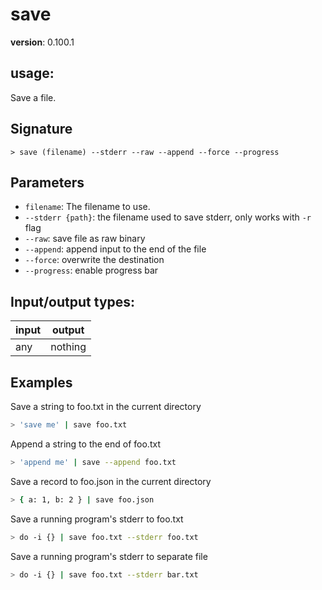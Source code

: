 # save

**version**: 0.100.1

## **usage**:

Save a file.

## Signature

`> save (filename) --stderr --raw --append --force --progress`

## Parameters

- `filename`: The filename to use.
- `--stderr {path}`: the filename used to save stderr, only works with `-r` flag
- `--raw`: save file as raw binary
- `--append`: append input to the end of the file
- `--force`: overwrite the destination
- `--progress`: enable progress bar

## Input/output types:

| input | output  |
| ----- | ------- |
| any   | nothing |

## Examples

Save a string to foo.txt in the current directory

```bash
> 'save me' | save foo.txt
```

Append a string to the end of foo.txt

```bash
> 'append me' | save --append foo.txt
```

Save a record to foo.json in the current directory

```bash
> { a: 1, b: 2 } | save foo.json
```

Save a running program's stderr to foo.txt

```bash
> do -i {} | save foo.txt --stderr foo.txt
```

Save a running program's stderr to separate file

```bash
> do -i {} | save foo.txt --stderr bar.txt
```

